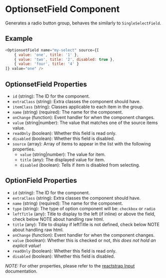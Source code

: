 # OptionsetField Component

Generates a radio button group, behaves the similarly to `SingleSelectField`.

## Example
```js
<OptionsetField name="my-select" source={[
	{ value: 'one', title: '1' },
	{ value: 'two', title: '2', disabled: true },
	{ value: 'four', title: '4' }
]} value="one" />
```

## OptionsetField Properties

 * `id` (string): The ID for the component.
 * `extraClass` (string): Extra classes the component should have.
 * `itemClass` (string): Classes applicable to each item in the group.
 * `name` (string) (required): The name for the component.
 * `onChange` (function): Event handler for when the component changes.
 * `value` (string|number): The value that matches one of the source items value.
 * `readOnly` (boolean): Whether this field is read only.
 * `disabled` (boolean): Whether this field is disabled.
 * `source` (array): Array of items to appear in the list with the following properties.
   * `value` (string|number): The value for item.
   * `title` (any): The displayed value for item.
   * `disabled` (boolean): Tells if item is disabled from selecting.

## OptionField Properties

 * `id` (string): The ID for the component.
 * `extraClass` (string): Extra classes the component should have.
 * `name` (string) (required): The name for the component.
 * `type` (string): The type of option component will be: `checkbox` or `radio`
 * `leftTitle` (any): Title to display to the left (if inline) or above the field, check below NOTE about handling raw html.
 * `title` (any): Title to display if leftTitle is not defined, check below NOTE about handling raw html.
 * `onChange` (function): Event handler for when the component changes.
 * `value` (boolean): Whether this is checked or not, *this does not hold an explicit value*!
 * `readOnly` (boolean): Whether this field is read only.
 * `disabled` (boolean): Whether this field is disabled.

 _NOTE:_ For other properties, please refer to the [reactstrap Input](https://reactstrap.github.io/components/form/) documentation.
